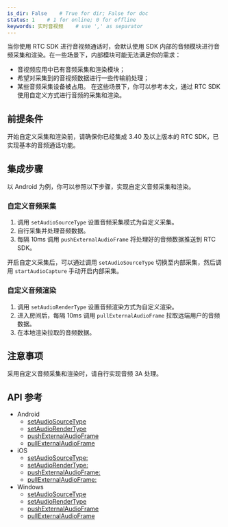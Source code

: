 ```yaml
---
is_dir: False    # True for dir; False for doc
status: 1    # 1 for online; 0 for offline
keywords: 实时音视频    # use ',' as separator
---
```


当你使用 RTC SDK 进行音视频通话时，会默认使用 SDK 内部的音频模块进行音频采集和渲染。在一些场景下，内部模块可能无法满足你的需求：
- 音视频应用中已有音频采集和渲染模块；
- 希望对采集到的音视频数据进行一些传输前处理；
- 某些音频采集设备被占用。
在这些场景下，你可以参考本文，通过 RTC SDK 使用自定义方式进行音频的采集和渲染。
## 前提条件
开始自定义采集和渲染前，请确保你已经集成 3.40 及以上版本的 RTC SDK，已实现基本的音频通话功能。
## 集成步骤
以 Android 为例，你可以参照以下步骤，实现自定义音频采集和渲染。
### 自定义音频采集
1. 调用 `setAudioSourceType` 设置音频采集模式为自定义采集。
2. 自行采集并处理音频数据。
3. 每隔 10ms 调用 `pushExternalAudioFrame` 将处理好的音频数据推送到 RTC SDK。

开启自定义采集后，可以通过调用 `setAudioSourceType` 切换至内部采集，然后调用 `startAudioCapture` 手动开启内部采集。
### 自定义音频渲染
1. 调用 `setAudioRenderType` 设置音频渲染方式为自定义渲染。
2. 进入房间后，每隔 10ms 调用 `pullExternalAudioFrame` 拉取远端用户的音频数据。
3. 在本地渲染拉取的音频数据。

## 注意事项

采用自定义音频采集和渲染时，请自行实现音频 3A 处理。

## API 参考
- Android
  - [setAudioSourceType](Android-api#setaudiosourcetype) 
  - [setAudioRenderType](Android-api#setaudiorendertype)
  - [pushExternalAudioFrame](Android-api#pushexternalaudioframe)
  - [pullExternalAudioFrame](Android-api#pullexternalaudioframe)
- iOS
  - [setAudioSourceType:](iOS-api#setaudiosourcetype)
  - [setAudioRenderType:](iOS-api#setaudiorendertype)
  - [pushExternalAudioFrame:](iOS-api#pushexternalaudioframe)
  - [pullExternalAudioFrame:](iOS-api#pullexternalaudioframe)
- Windows
  - [setAudioSourceType](Windows-api#setaudiosourcetype)
  - [setAudioRenderType](Windows-api#setaudiorendertype)
  - [pushExternalAudioFrame](Windows-api#pushexternalaudioframe)
  - [pullExternalAudioFrame](Windows-api#pullexternalaudioframe)
